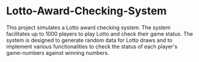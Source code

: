 # Lotto-Award-Checking-System
This project simulates a Lotto award checking system. The system facilitates up to 1000 players to play Lotto and check their game status. The system is designed to generate random data for Lotto draws and to implement various functionalities to check the status of each player's game-numbers against winning numbers.
